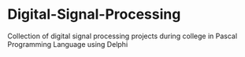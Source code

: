 # Digital-Signal-Processing
Collection of digital signal processing projects during college in Pascal Programming Language using Delphi

